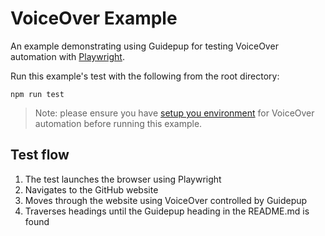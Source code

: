 # VoiceOver Example

An example demonstrating using Guidepup for testing VoiceOver automation with [Playwright](https://playwright.dev/).

Run this example's test with the following from the root directory:

```console
npm run test
```

> Note: please ensure you have [setup you environment](https://www.guidepup.dev/docs/guides/automated-environment-setup) for VoiceOver automation before running this example.

## Test flow

1. The test launches the browser using Playwright
2. Navigates to the GitHub website
3. Moves through the website using VoiceOver controlled by Guidepup
4. Traverses headings until the Guidepup heading in the README.md is found
